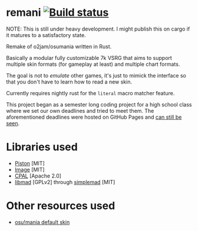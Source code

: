 remani [![Build status](https://travis-ci.org/0e4ef622/remani.svg?branch=master)](https://travis-ci.org/0e4ef622/remani)
==============================================

NOTE: This is still under heavy development. I might publish this on cargo
if it matures to a satisfactory state.

Remake of o2jam/osumania written in Rust.

Basically a modular fully customizable 7k VSRG that aims to support multiple
skin formats (for gameplay at least) and multiple chart formats.

The goal is not to _emulate_ other games, it's just to mimick the interface so
that you don't have to learn how to read a new skin.

Currently requires nightly rust for the `literal` macro matcher feature.

This project began as a semester long coding project for a high school class
where we set our own deadlines and tried to meet them. The aforementioned
deadlines were hosted on GitHub Pages and [can still be seen](https://0e4ef622.github.io/remani/).

Libraries used
==============
* [Piston](https://github.com/PistonDevelopers/piston) [MIT]
* [Image](https://github.com/PistonDevelopers/image) [MIT]
* [CPAL](https://github.com/tomaka/cpal) [Apache 2.0]
* [libmad](https://www.underbit.com/products/mad/) [GPLv2] through [simplemad](https://github.com/RustAudio/simple-mad.rs) [MIT]

Other resources used
====================
* [osu!mania default skin](https://osu.ppy.sh/forum/t/129191)
